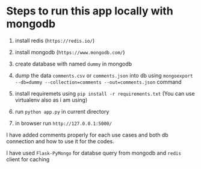 # Steps to run this app locally with mongodb

1. install redis (`https://redis.io/`)
2. install mongodb (`https://www.mongodb.com/`)
3. create database with named `dummy` in mongodb
4. dump the data `comments.csv` or `comments.json` into db using `mongoexport --db=dummy --collection=comments --out=comments.json` command

5. install requiremets using `pip install -r requirements.txt` (You can use virtualenv also as i am using)
6. run `python app.py` in current directory
7. in browser run `http://127.0.0.1:5000/` 


I have added comments properly for each use cases and both db connection and how to use it for the codes.


I have used `Flask-PyMongo` for databse query from mongodb and `redis` client for caching
